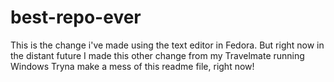 # best-repo-ever

This is the change i've made using the text editor in Fedora.
But right now in the distant future I made this other change from my Travelmate running Windows
Tryna make a mess of this readme file, right now!